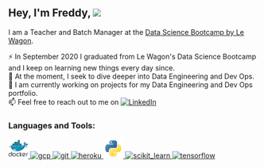 <h2 align="left">
Hey, I'm Freddy,
<img src="https://media.giphy.com/media/hvRJCLFzcasrR4ia7z/giphy.gif" width="28">
</h2>

I am a Teacher and Batch Manager at the [Data Science Bootcamp by Le Wagon](https://www.lewagon.com/data-science-course).
<br />

⚡ In September 2020 I graduated from Le Wagon's Data Science Bootcamp and I keep on learning new things every day since.<br />
🌱 At the moment, I seek to dive deeper into Data Engineering and Dev Ops.<br />
🔭 I am currently working on projects for my Data Engineering and Dev Ops portfolio.<br />
📫 Feel free to reach out to me on [<img alt="LinkedIn" height="15px" src="https://www.flaticon.com/svg/static/icons/svg/725/725337.svg"/>](https://www.linkedin.com/in/frederik-laubisch/)

<h3 align="left">Languages and Tools:</h3>
<p align="left"> <a href="https://www.docker.com/" target="_blank" rel="noreferrer"> <img src="https://raw.githubusercontent.com/devicons/devicon/master/icons/docker/docker-original-wordmark.svg" alt="docker" width="40" height="40"/> </a> <a href="https://cloud.google.com" target="_blank" rel="noreferrer"> <img src="https://www.vectorlogo.zone/logos/google_cloud/google_cloud-icon.svg" alt="gcp" width="40" height="40"/> </a> <a href="https://git-scm.com/" target="_blank" rel="noreferrer"> <img src="https://www.vectorlogo.zone/logos/git-scm/git-scm-icon.svg" alt="git" width="40" height="40"/> </a> <a href="https://heroku.com" target="_blank" rel="noreferrer"> <img src="https://www.vectorlogo.zone/logos/heroku/heroku-icon.svg" alt="heroku" width="40" height="40"/> </a> <a href="https://www.python.org" target="_blank" rel="noreferrer"> <img src="https://raw.githubusercontent.com/devicons/devicon/master/icons/python/python-original.svg" alt="python" width="40" height="40"/> </a> <a href="https://scikit-learn.org/" target="_blank" rel="noreferrer"> <img src="https://upload.wikimedia.org/wikipedia/commons/0/05/Scikit_learn_logo_small.svg" alt="scikit_learn" width="40" height="40"/> </a> <a href="https://www.tensorflow.org" target="_blank" rel="noreferrer"> <img src="https://www.vectorlogo.zone/logos/tensorflow/tensorflow-icon.svg" alt="tensorflow" width="40" height="40"/> </a> </p>

<!--

Here are some ideas to get you started:

- 🔭 I’m currently working on ...
- 🌱 I’m currently learning ...
- 👯 I’m looking to collaborate on ...
- 🤔 I’m looking for help with ...
- 💬 Ask me about ...
- 📫 How to reach me: ...
- 😄 Pronouns: ...
- ⚡ Fun fact: ...

Markdown Guide: https://www.markdownguide.org/basic-syntax/
List of Emoticons: https://gist.github.com/rxaviers/7360908
Awesome GitHub Readmes: https://github.com/durgeshsamariya/awesome-github-profile-readme-templates
-->
